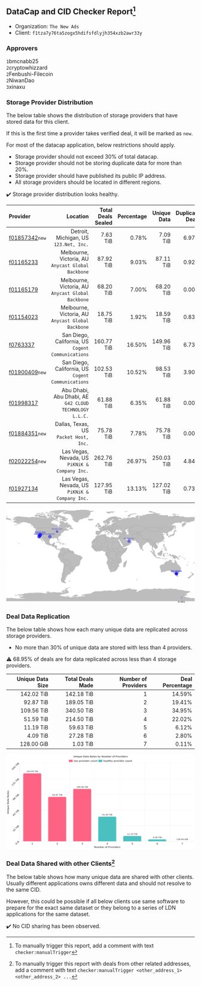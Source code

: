 ## DataCap and CID Checker Report[^1]
 - Organization: `The New Ads`
 - Client: `f1tza7y76ta5zogx5hdifsfdlyjh354xzb2awr33y`
### Approvers
`1`bmcnabb25<br/>`2`cryptowhizzard<br/>`2`Fenbushi-Filecoin<br/>`2`NiwanDao<br/>`3`xinaxu

### Storage Provider Distribution
The below table shows the distribution of storage providers that have stored data for this client.

If this is the first time a provider takes verified deal, it will be marked as `new`.

For most of the datacap application, below restrictions should apply.
 - Storage provider should not exceed 30% of total datacap.
 - Storage provider should not be storing duplicate data for more than 20%.
 - Storage provider should have published its public IP address.
 - All storage providers should be located in different regions.

✔️ Storage provider distribution looks healthy.

| Provider                                                    |                                                   Location | Total Deals Sealed | Percentage | Unique Data | Duplicate Deals |
| :---------------------------------------------------------- | ---------------------------------------------------------: | -----------------: | ---------: | ----------: | --------------: |
| [f01857342](https://filfox.info/en/address/f01857342)`new`  |                  Detroit, Michigan, US<br/>`123.Net, Inc.` |           7.63 TiB |      0.78% |    7.09 TiB |           6.97% |
| [f01165233](https://filfox.info/en/address/f01165233)       |      Melbourne, Victoria, AU<br/>`Anycast Global Backbone` |          87.92 TiB |      9.03% |   87.11 TiB |           0.92% |
| [f01165179](https://filfox.info/en/address/f01165179)       |      Melbourne, Victoria, AU<br/>`Anycast Global Backbone` |          68.20 TiB |      7.00% |   68.20 TiB |           0.00% |
| [f01154023](https://filfox.info/en/address/f01154023)       |      Melbourne, Victoria, AU<br/>`Anycast Global Backbone` |          18.75 TiB |      1.92% |   18.59 TiB |           0.83% |
| [f0763337](https://filfox.info/en/address/f0763337)         |      San Diego, California, US<br/>`Cogent Communications` |         160.77 TiB |     16.50% |  149.96 TiB |           6.73% |
| [f01900409](https://filfox.info/en/address/f01900409)`new`  |      San Diego, California, US<br/>`Cogent Communications` |         102.53 TiB |     10.52% |   98.53 TiB |           3.90% |
| [f01998317](https://filfox.info/en/address/f01998317)       | Abu Dhabi, Abu Dhabi, AE<br/>`G42 CLOUD TECHNOLOGY L.L.C.` |          61.88 TiB |      6.35% |   61.88 TiB |           0.00% |
| [f01884351](https://filfox.info/en/address/f01884351)`new`  |                  Dallas, Texas, US<br/>`Packet Host, Inc.` |          75.78 TiB |      7.78% |   75.78 TiB |           0.00% |
| [f02022254](https://filfox.info/en/address/f02022254)`new`  |          Las Vegas, Nevada, US<br/>`PiKNiK & Company Inc.` |         262.76 TiB |     26.97% |  250.03 TiB |           4.84% |
| [f01927134](https://filfox.info/en/address/f01927134)       |          Las Vegas, Nevada, US<br/>`PiKNiK & Company Inc.` |         127.95 TiB |     13.13% |  127.02 TiB |           0.73% |

<img src="https://raw.githubusercontent.com/data-preservation-programs/filplus-checker-assets/main/filecoin-project/filecoin-plus-large-datasets/issues/464/1691808493162.png"/>

### Deal Data Replication
The below table shows how each many unique data are replicated across storage providers.

- No more than 30% of unique data are stored with less than 4 providers.

⚠️ 68.95% of deals are for data replicated across less than 4 storage providers.

| Unique Data Size | Total Deals Made | Number of Providers | Deal Percentage |
| ---------------: | ---------------: | ------------------: | --------------: |
|       142.02 TiB |       142.18 TiB |                   1 |          14.59% |
|        92.87 TiB |       189.05 TiB |                   2 |          19.41% |
|       109.56 TiB |       340.50 TiB |                   3 |          34.95% |
|        51.59 TiB |       214.50 TiB |                   4 |          22.02% |
|        11.19 TiB |        59.63 TiB |                   5 |           6.12% |
|         4.09 TiB |        27.28 TiB |                   6 |           2.80% |
|       128.00 GiB |         1.03 TiB |                   7 |           0.11% |

<img src="https://raw.githubusercontent.com/data-preservation-programs/filplus-checker-assets/main/filecoin-project/filecoin-plus-large-datasets/issues/464/1691808494260.png"/>

### Deal Data Shared with other Clients[^3]
The below table shows how many unique data are shared with other clients.
Usually different applications owns different data and should not resolve to the same CID.

However, this could be possible if all below clients use same software to prepare for the exact same dataset or they belong to a series of LDN applications for the same dataset.

✔️ No CID sharing has been observed.

[^1]: To manually trigger this report, add a comment with text `checker:manualTrigger`

[^2]: Deals from those addresses are combined into this report as they are specified with `checker:manualTrigger`

[^3]: To manually trigger this report with deals from other related addresses, add a comment with text `checker:manualTrigger <other_address_1> <other_address_2> ...`
